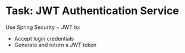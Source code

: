 # Task: JWT Authentication Service

Use Spring Security + JWT to:
- Accept login credentials
- Generate and return a JWT token

